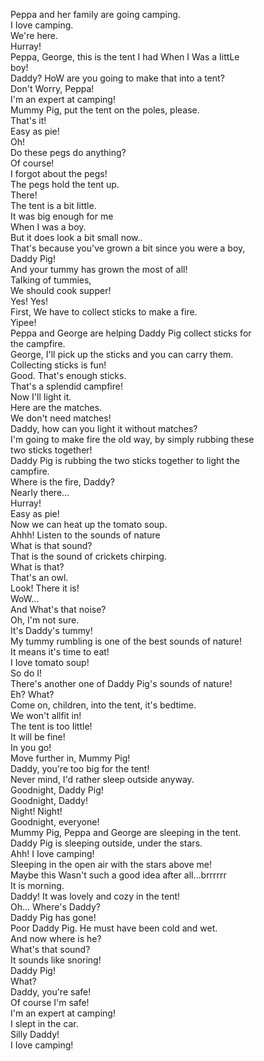 Peppa and her famiIy are going camping.  
I Iove camping.  
We're here.  
Hurray!  
Peppa, George, this is the tent I had When I Was a IittLe  
boy!  
Daddy? HoW are you going to make that into a tent?  
Don't Worry, Peppa!  
I'm an expert at camping!  
Mummy Pig, put the tent on the poles, please.  
That's it!  
Easy as pie!  
Oh!  
Do these pegs do anything?  
Of course!  
I forgot about the pegs!  
The pegs hold the tent up.  
There!  
The tent is a bit Iittle.  
It was big enough for me  
When I was a boy.  
But it does look a bit small now..  
That's because you've grown a bit since you were a boy,  
Daddy Pig!  
And your tummy has grown the most of all!  
TaIking of tummies,  
We shouId cook supper!  
Yes! Yes!  
First, We have to collect sticks to make a fire.  
Yipee!  
Peppa and George are helping Daddy Pig collect sticks for  
the campfire.  
George, I'll pick up the sticks and you can carry them.  
Collecting sticks is fun!  
Good. That's enough sticks.  
That's a splendid campfire!  
Now I'll Iight it.  
Here are the matches.  
We don't need matches!  
Daddy, how can you Iight it without matches?  
I'm going to make fire the old way, by simply rubbing these  
two sticks together!  
Daddy Pig is rubbing the two sticks together to light the  
campfire.  
Where is the fire, Daddy?  
NearIy there...  
Hurray!  
Easy as pie!  
Now we can heat up the tomato soup.  
Ahhh! Listen to the sounds of nature  
What is that sound?  
That is the sound of crickets chirping.  
What is that?  
That's an owl.  
Look! There it is!  
WoW...  
And What's that noise?  
Oh, I'm not sure.  
It's Daddy's tummy!  
My tummy rumbling is one of the best sounds of nature!  
It means it's time to eat!  
I Iove tomato soup!  
So do I!  
There's another one of Daddy Pig's sounds of nature!  
Eh? What?  
Come on, children, into the tent, it's bedtime.  
We won't allfit in!  
The tent is too Iittle!  
It will be fine!  
In you go!  
Move further in, Mummy Pig!  
Daddy, you're too big for the tent!  
Never mind, I'd rather sleep outside anyway.  
Goodnight, Daddy Pig!  
Goodnight, Daddy!  
Night! Night!  
Goodnight, everyone!  
Mummy Pig, Peppa and George are sleeping in the tent.  
Daddy Pig is sleeping outside, under the stars.  
Ahh! I Iove camping!  
SIeeping in the open air with the stars above me!  
Maybe this Wasn't such a good idea after all...brrrrrr  
It is morning.  
Daddy! It was lovely and cozy in the tent!  
Oh... Where's Daddy?  
Daddy Pig has gone!  
Poor Daddy Pig. He must have been cold and wet.  
And now where is he?  
What's that sound?  
It sounds like snoring!  
Daddy Pig!  
What?  
Daddy, you're safe!  
Of course I'm safe!  
I'm an expert at camping!  
I slept in the car.  
Silly Daddy!  
I Iove camping!  
